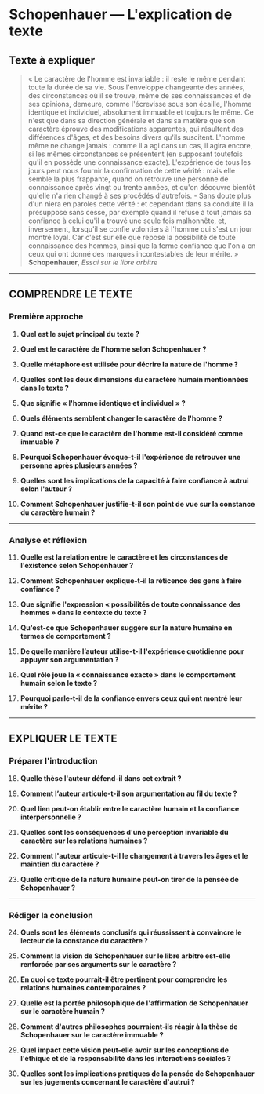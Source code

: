 # Schopenhauer — L'explication de texte

## Texte à expliquer
> « Le caractère de l'homme est invariable : il reste le même pendant toute la durée de sa vie. Sous l'enveloppe changeante des années, des circonstances où il se trouve, même de ses connaissances et de ses opinions, demeure, comme l'écrevisse sous son écaille, l'homme identique et individuel, absolument immuable et toujours le même. Ce n'est que dans sa direction générale et dans sa matière que son caractère éprouve des modifications apparentes, qui résultent des différences d'âges, et des besoins divers qu'ils suscitent. L'homme même ne change jamais : comme il a agi dans un cas, il agira encore, si les mêmes circonstances se présentent (en supposant toutefois qu'il en possède une connaissance exacte). L'expérience de tous les jours peut nous fournir la confirmation de cette vérité : mais elle semble la plus frappante, quand on retrouve une personne de connaissance après vingt ou trente années, et qu'on découvre bientôt qu'elle n'a rien changé à ses procédés d'autrefois. - Sans doute plus d'un niera en paroles cette vérité : et cependant dans sa conduite il la présuppose sans cesse, par exemple quand il refuse à tout jamais sa confiance à celui qu'il a trouvé une seule fois malhonnête, et, inversement, lorsqu'il se confie volontiers à l'homme qui s'est un jour montré loyal. Car c'est sur elle que repose la possibilité de toute connaissance des hommes, ainsi que la ferme confiance que l'on a en ceux qui ont donné des marques incontestables de leur mérite. »<br/><b>Schopenhauer</b>, <i>Essai sur le libre arbitre</i>

---

## COMPRENDRE LE TEXTE

### Première approche

1. **Quel est le sujet principal du texte ?**

2. **Quel est le caractère de l'homme selon Schopenhauer ?**

3. **Quelle métaphore est utilisée pour décrire la nature de l'homme ?**

4. **Quelles sont les deux dimensions du caractère humain mentionnées dans le texte ?**

5. **Que signifie « l'homme identique et individuel » ?**

6. **Quels éléments semblent changer le caractère de l'homme ?**

7. **Quand est-ce que le caractère de l'homme est-il considéré comme immuable ?**

8. **Pourquoi Schopenhauer évoque-t-il l'expérience de retrouver une personne après plusieurs années ?**

9. **Quelles sont les implications de la capacité à faire confiance à autrui selon l'auteur ?**

10. **Comment Schopenhauer justifie-t-il son point de vue sur la constance du caractère humain ?**

---

### Analyse et réflexion

11. **Quelle est la relation entre le caractère et les circonstances de l'existence selon Schopenhauer ?**

12. **Comment Schopenhauer explique-t-il la réticence des gens à faire confiance ?**

13. **Que signifie l'expression « possibilités de toute connaissance des hommes » dans le contexte du texte ?**

14. **Qu'est-ce que Schopenhauer suggère sur la nature humaine en termes de comportement ?**

15. **De quelle manière l’auteur utilise-t-il l'expérience quotidienne pour appuyer son argumentation ?**

16. **Quel rôle joue la « connaissance exacte » dans le comportement humain selon le texte ?**

17. **Pourquoi parle-t-il de la confiance envers ceux qui ont montré leur mérite ?**

---

## EXPLIQUER LE TEXTE

### Préparer l'introduction

18. **Quelle thèse l'auteur défend-il dans cet extrait ?**

19. **Comment l’auteur articule-t-il son argumentation au fil du texte ?**

20. **Quel lien peut-on établir entre le caractère humain et la confiance interpersonnelle ?**

21. **Quelles sont les conséquences d'une perception invariable du caractère sur les relations humaines ?**

22. **Comment l'auteur articule-t-il le changement à travers les âges et le maintien du caractère ?**

23. **Quelle critique de la nature humaine peut-on tirer de la pensée de Schopenhauer ?**

---

### Rédiger la conclusion

24. **Quels sont les éléments conclusifs qui réussissent à convaincre le lecteur de la constance du caractère ?**

25. **Comment la vision de Schopenhauer sur le libre arbitre est-elle renforcée par ses arguments sur le caractère ?**

26. **En quoi ce texte pourrait-il être pertinent pour comprendre les relations humaines contemporaines ?**

27. **Quelle est la portée philosophique de l'affirmation de Schopenhauer sur le caractère humain ?**

28. **Comment d'autres philosophes pourraient-ils réagir à la thèse de Schopenhauer sur le caractère immuable ?**

29. **Quel impact cette vision peut-elle avoir sur les conceptions de l'éthique et de la responsabilité dans les interactions sociales ?**

30. **Quelles sont les implications pratiques de la pensée de Schopenhauer sur les jugements concernant le caractère d'autrui ?**